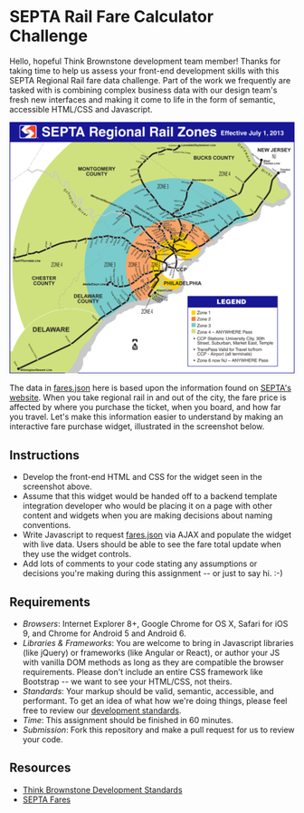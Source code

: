 # SEPTA Rail Fare Calculator Challenge

Hello, hopeful Think Brownstone development team member! Thanks for taking time to help us assess your front-end development skills with this SEPTA Regional Rail fare data challenge. Part of the work we frequently are tasked with is combining complex business data with our design team's fresh new interfaces and making it come to life in the form of semantic, accessible HTML/CSS and Javascript.

![SEPTA Zone Map](img/zone-map.jpg)

The data in [fares.json](fares.json) here is based upon the information found on [SEPTA's website](http://www.septa.org/fares/ticket/index.html). When you take regional rail in and out of the city, the fare price is affected by where you purchase the ticket, when you board, and how far you travel. Let's make this information easier to understand by making an interactive fare purchase widget, illustrated in the screenshot below.

## Instructions
* Develop the front-end HTML and CSS for the widget seen in the screenshot above. 
* Assume that this widget would be handed off to a backend template integration developer who would be placing it on a page with other content and widgets when you are making decisions about naming conventions.
* Write Javascript to request [fares.json](fares.json) via AJAX and populate the widget with live data. Users should be able to see the fare total update when they use the widget controls.
* Add lots of comments to your code stating any assumptions or decisions you're making during this assignment -- or just to say hi. :-)

## Requirements
* *Browsers*: Internet Explorer 8+, Google Chrome for OS X, Safari for iOS 9, and Chrome for Android 5 and Android 6.
* *Libraries & Frameworks*: You are welcome to bring in Javascript libraries (like jQuery) or frameworks (like Angular or React), or author your JS with vanilla DOM methods as long as they are compatible the browser requirements. Please don't include an entire CSS framework like Bootstrap -- we want to see your HTML/CSS, not theirs.
* *Standards*: Your markup should be valid, semantic, accessible, and performant. To get an idea of what how we're doing things, please feel free to review our [development standards](http://ph.ly/styleguide).
* *Time*: This assignment should be finished in 60 minutes.
* *Submission*: Fork this repository and make a pull request for us to review your code.

## Resources
* [Think Brownstone Development Standards](http://ph.ly/styleguide)
* [SEPTA Fares](http://www.septa.org/fares/ticket/index.html)